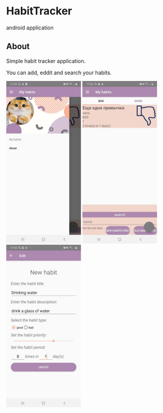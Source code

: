 # HabitTracker
android application

## About
Simple habit tracker application. 

You can add, eddit and search your habits.

<div class="Images">
    <img src="readmeImages/menu.jpg" width=200>
    <img src="readmeImages/habit_list.jpg" width=200>
    <img src="readmeImages/add_habit.jpg" width=200>
</div>
